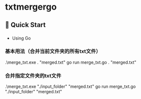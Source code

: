 # txtmergergo

## 🎯 Quick Start

### 
- Using Go

### 基本用法（合并当前文件夹的所有txt文件）
.\merge_txt.exe . "merged.txt"
go run merge_txt.go . "merged.txt"


### 合并指定文件夹的txt文件
.\merge_txt.exe "./input_folder" "merged.txt"
go run merge_txt.go "./input_folder" "merged.txt"
